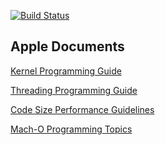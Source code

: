 [![Build Status](https://travis-ci.com/tripleCC/Laboratory.svg?token=eaWJpsbpao188zYdc2p7&branch=master)](https://travis-ci.com/tripleCC/Laboratory)

## Apple Documents

[Kernel Programming Guide](https://developer.apple.com/library/archive/documentation/Darwin/Conceptual/KernelProgramming/keepout/keepout.html#//apple_ref/doc/uid/TP30000905-CH205-TPXREF108)

[Threading Programming Guide](https://developer.apple.com/library/archive/documentation/Cocoa/Conceptual/Multithreading/Introduction/Introduction.html#//apple_ref/doc/uid/10000057i-CH1-SW1)

[Code Size Performance Guidelines](https://developer.apple.com/library/archive/documentation/Performance/Conceptual/CodeFootprint/Articles/MachOOverview.html)

[Mach-O Programming Topics](https://developer.apple.com/library/archive/documentation/DeveloperTools/Conceptual/MachOTopics/0-Introduction/introduction.html#//apple_ref/doc/uid/TP40001827-SW1)